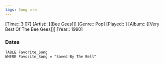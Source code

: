 ```yaml
---
tags: Song ⭐⭐⭐ 
---
```

[Time:: 3:07]
[Artist:: [[Bee Gees]]]
[Genre:: Pop]
[Played:: ]
[Album:: [[Very Best Of The Bee Gees]]]
[Year:: 1990]
### Dates
````dataview
TABLE Favorite_Song
WHERE Favorite_Song = "Saved By The Bell"
````